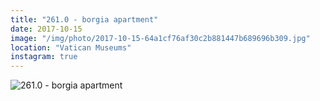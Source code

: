 ```yaml
---
title: "261.0 - borgia apartment"
date: 2017-10-15
image: "/img/photo/2017-10-15-64a1cf76af30c2b881447b689696b309.jpg"
location: "Vatican Museums"
instagram: true
---
```


![261.0 - borgia apartment](/img/photo/2017-10-15-64a1cf76af30c2b881447b689696b309.jpg)
